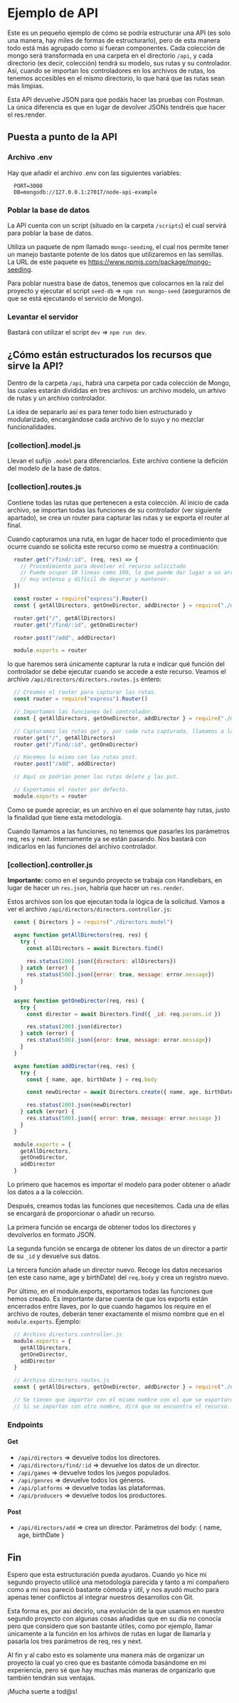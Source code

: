 # Ejemplo de API

Este es un pequeño ejemplo de cómo se podría estructurar una API (es solo una manera,
hay miles de formas de estructurarlo), pero de esta manera todo está más agrupado
como si fueran componentes. Cada colección de mongo será transformada en una carpeta
en el directorio `/api`, y cada directorio (es decir, colección) tendrá su modelo,
sus rutas y su controlador. Así, cuando se importan los controladores en los archivos
de rutas, los tenemos accesibles en el mismo directorio, lo que hará que las rutas sean
más limpias.

Esta API devuelve JSON para que podáis hacer las pruebas con Postman. La única diferencia
es que en lugar de devolver JSONs tendréis que hacer el res.render.

## Puesta a punto de la API

### Archivo .env

Hay que añadir el archivo .env con las siguientes variables:

```
  PORT=3000
  DB=mongodb://127.0.0.1:27017/node-api-example
```

### Poblar la base de datos

La API cuenta con un script (situado en la carpeta `/scripts`) el cual servirá para
poblar la base de datos.

Utiliza un paquete de npm llamado `mongo-seeding`, el cual nos permite tener un
manejo bastante potente de los datos que utilizaremos en las semillas. La URL de este
paquete es https://www.npmjs.com/package/mongo-seeding.

Para poblar nuestra base de datos, tenemos que colocarnos en la raíz del proyecto y
ejecutar el script `seed-db` => `npm run mongo-seed` (asegurarnos de que se está
ejecutando el servicio de Mongo).

### Levantar el servidor

Bastará con utilizar el script `dev` => `npm run dev`.

## ¿Cómo están estructurados los recursos que sirve la API?

Dentro de la carpeta `/api`, habrá una carpeta por cada colección de Mongo, las cuales
estarán divididas en tres archivos: un archivo modelo, un arhivo de rutas y un archivo
controlador.

La idea de separarlo así es para tener todo bien estructurado y modularizado, encargándose
cada archivo de lo suyo y no mezclar funcionalidades.

### [collection].model.js

Llevan el sufijo `.model` para diferenciarlos. Este archivo contiene la defición del modelo
de la base de datos.

### [collection].routes.js

Contiene todas las rutas que pertenecen a esta colección. Al inicio de cada archivo, se importan
todas las funciones de su controlador (ver siguiente apartado), se crea un router para capturar
las rutas y se exporta el router al final.

Cuando capturamos una ruta, en lugar de hacer todo el procedimiento que ocurre cuando se solicita
este recurso como se muestra a continuación:

```javascript
  router.get("/find/:id", (req, res) => {
    // Procedimiento para devolver el recurso solicitado
    // Puede ocupar 10 líneas como 100, lo que puede dar lugar a un archivo de rutas
    // muy extenso y difícil de depurar y mantener.
  })
```

```javascript
  const router = require("express").Router()
  const { getAllDirectors, getOneDirector, addDirector } = require("./directors.controller")

  router.get("/", getAllDirectors)
  router.get("/find/:id", getOneDirector)

  router.post("/add", addDirector)

  module.exports = router
```

lo que haremos será únicamente capturar la ruta e indicar qué función del controlador se debe ejecutar
cuando se accede a este recurso. Veamos el archivo `/api/directors/directors.routes.js` entero:

```javascript
  // Creamos el router para capturar las rutas.
  const router = require("express").Router()

  // Importamos las funciones del controlador.
  const { getAllDirectors, getOneDirector, addDirector } = require("./directors.controller")

  // Capturamos las rutas get y, por cada ruta capturada, llamamos a la función que le corresponda.
  router.get("/", getAllDirectors)
  router.get("/find/:id", getOneDirector)

  // Hacemos lo mismo con las rutas post.
  router.post("/add", addDirector)

  // Aquí se podrían poner las rutas delete y las put.

  // Exportamos el router por defecto.
  module.exports = router
```

Como se puede apreciar, es un archivo en el que solamente hay rutas, justo la finalidad que tiene esta
metodología.

Cuando llamamos a las funciones, no tenemos que pasarles los parámetros req, res y next. Internamente ya
se están pasando. Nos bastará con indicarlos en las funciones del archivo controlador.

### [collection].controller.js

**Importante:** como en el segundo proyecto se trabaja con Handlebars, en lugar de hacer un `res.json`,
habría que hacer un `res.render`.

Estos archivos son los que ejecutan toda la lógica de la solicitud. Vamos a ver el archivo
`/api/directors/directors.controller.js`:

```javascript
  const { Directors } = require("./directors.model")

  async function getAllDirectors(req, res) {
    try {
      const allDirectors = await Directors.find()
      
      res.status(200).json({directors: allDirectors})
    } catch (error) {
      res.status(500).json({error: true, message: error.message})
    }
  }

  async function getOneDirector(req, res) {
    try {
      const director = await Directors.find({ _id: req.params.id })

      res.status(200).json(director)
    } catch (error) {
      res.status(500).json({eror: true, message: error.message})
    }
  }

  async function addDirector(req, res) {
    try {
      const { name, age, birthDate } = req.body

      const newDirector = await Directors.create({ name, age, birthDate })

      res.status(200).json(newDirector)
    } catch (error) {
      res.status(500).json({ error: true, message: error.message })
    }
  }

  module.exports = {
    getAllDirectors,
    getOneDirector,
    addDirector
  }
```

Lo primero que hacemos es importar el modelo para poder obtener o añadir los datos a
a la colección.

Después, creamos todas las funciones que necesitemos. Cada una de ellas se encargará
de proporcionar o añadir un recurso.

La primera función se encarga de obtener todos los directores y devolverlos en formato
JSON.

La segunda función se encarga de obtener los datos de un director a partir de su `_id` y
devuelve sus datos.

La tercera función añade un director nuevo. Recoge los datos necesarios (en este caso
name, age y birthDate) del `req.body` y crea un registro nuevo.

Por último, en el module.exports, exportamos todas las funciones que hemos creado. Es
importante darse cuenta de que los exports están encerrados entre llaves, por lo que cuando
hagamos los require en el archivo de routes, deberán tener exactamente el mismo nombre
que en el `module.exports`. Ejemplo:

```Javascript
  // Archivo directors.controller.js
  module.exports = {
    getAllDirectors,
    getOneDirector,
    addDirector
  }
```

```Javascript
  // Archivo directors.routes.js
  const { getAllDirectors, getOneDirector, addDirector } = require("./directors.controller")

  // Se tienen que importar con el mismo nombre con el que se exportaron.
  // Si se importan con otro nombre, dirá que no encuentra el recurso.
```

### Endpoints

#### Get

* `/api/directors` => devuelve todos los directores.
* `/api/directors/find/:id` => devuelve los datos de un director.
* `/api/games` => devuelve todos los juegos populados.
* `/api/genres` => devuelve todos los géneros.
* `/api/platforms` => devuelve todas las plataformas.
* `/api/producers` => devuelve todos los productores.


#### Post

* `/api/directors/add` => crea un director. Parámetros del body: { name, age, birthDate }

## Fin

Espero que esta estructuración pueda ayudaros. Cuando yo hice mi segundo proyecto utilicé una
metodología parecida y tanto a mi compañero como a mí nos pareció bastante cómoda y útil, y
nos ayudó mucho para apenas tener conflictos al integrar nuestros desarrollos con Git.

Esta forma es, por así decirlo, una evolución de la que usamos en nuestro segundo proyecto con
algunas cosas añadidas que en su día no conocía pero que considero que son bastante útiles, como
por ejemplo, llamar únicamente a la función en los arhivos de rutas en lugar de llamarla y pasarla
los tres parámetros de req, res y next.

Al fin y al cabo esto es solamente una manera más de organizar un proyecto la cual yo creo
que es bastante cómoda basándome en mi experiencia, pero sé que hay muchas más maneras de organizarlo
que también tendrán sus ventajas.

¡Mucha suerte a tod@s!
